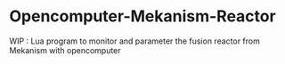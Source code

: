 # Opencomputer-Mekanism-Reactor
WIP : Lua program to monitor and parameter the fusion reactor from Mekanism with opencomputer
